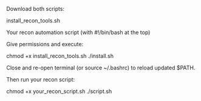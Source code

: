 Download both scripts:

install_recon_tools.sh

Your recon automation script (with #!/bin/bash at the top)

Give permissions and execute:

chmod +x install_recon_tools.sh
./install.sh

Close and re-open terminal (or source ~/.bashrc) to reload updated $PATH.

Then run your recon script:

chmod +x your_recon_script.sh
./script.sh
